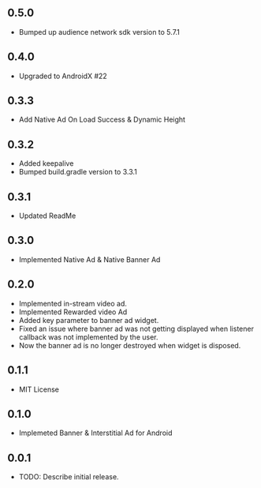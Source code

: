 ## 0.5.0
* Bumped up audience network sdk version to 5.7.1

## 0.4.0
* Upgraded to AndroidX #22

## 0.3.3
* Add Native Ad On Load Success & Dynamic Height

## 0.3.2
* Added keepalive
* Bumped build.gradle version to 3.3.1

## 0.3.1
* Updated ReadMe

## 0.3.0
* Implemented Native Ad & Native Banner Ad

## 0.2.0

* Implemented in-stream video ad.
* Implemented Rewarded video Ad
* Added key parameter to banner ad widget.
* Fixed an issue where banner ad was not getting displayed when listener callback was not implemented by the user.
* Now the banner ad is no longer destroyed when widget is disposed.

## 0.1.1

* MIT License
  
## 0.1.0

* Implemeted Banner & Interstitial Ad for Android

## 0.0.1

* TODO: Describe initial release.
